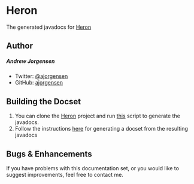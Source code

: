 # Heron

The generated javadocs for [Heron](https://github.com/twitter/heron)

## Author

##### Andrew Jorgensen
- Twitter: [@ajorgensen](https://twitter.com/ajorgensen)
- GitHub: [ajorgensen](https://github.com/ajorgensen)

## Building the Docset
1. You can clone the [Heron](https://github.com/twitter/heron) project and run [this](https://github.com/twitter/heron/blob/master/website/scripts/javadocs.sh) script to generate the javadocs.
2. Follow the instructions [here](https://github.com/Kapeli/javadocset#readme) for generating a docset from the resulting javadocs

## Bugs & Enhancements

If you have problems with this documentation set, or you would like to suggest
improvements, feel free to contact me.
